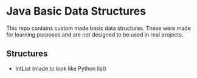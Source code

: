 # Java Basic Data Structures

This repo contains custom made basic data structures. These were made for learning purposes and are not designed to be used in real projects.

## Structures

- IntList (made to look like Python list)
